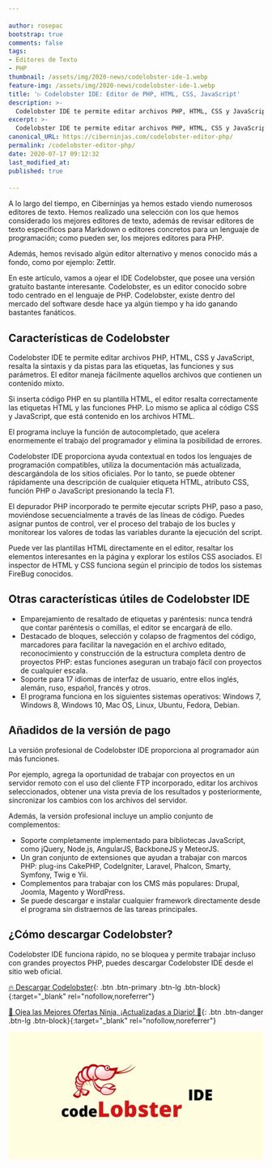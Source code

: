 ```yaml
---

author: rosepac
bootstrap: true
comments: false
tags:
- Editores de Texto
- PHP
thumbnail: /assets/img/2020-news/codelobster-ide-1.webp
feature-img: /assets/img/2020-news/codelobster-ide-1.webp
title: '▷ Codelobster IDE: Editor de PHP, HTML, CSS, JavaScript'
description: >-
  Codelobster IDE te permite editar archivos PHP, HTML, CSS y JavaScript, resalta la sintaxis y da pistas para las etiquetas, las funciones y sus parámetros. El editor maneja fácilmente aquellos archivos que contienen un contenido mixto.
excerpt: >-
  Codelobster IDE te permite editar archivos PHP, HTML, CSS y JavaScript, resalta la sintaxis y da pistas para las etiquetas, las funciones y sus parámetros. El editor maneja fácilmente aquellos archivos que contienen un contenido mixto.
canonical_URL: https://ciberninjas.com/codelobster-editor-php/
permalink: /codelobster-editor-php/
date: 2020-07-17 09:12:32
last_modified_at: 
published: true

---
```


A lo largo del tiempo, en Ciberninjas ya hemos estado viendo numerosos editores de texto. Hemos realizado una selección con los que hemos considerado los mejores editores de texto, además de revisar editores de texto específicos para Markdown o editores concretos para un lenguaje de programación; como pueden ser, los mejores editores para PHP.

Además, hemos revisado algún editor alternativo y menos conocido más a fondo, como por ejemplo: Zettlr.

En este artículo, vamos a ojear el IDE Codelobster, que posee una versión gratuito bastante interesante. Codelobster, es un editor conocido sobre todo centrado en el lenguaje de PHP. Codelobster, existe dentro del mercado del software desde hace ya algún tiempo y ha ido ganando bastantes fanáticos.

## **Características de Codelobster**

Codelobster IDE te permite editar archivos PHP, HTML, CSS y JavaScript, resalta la sintaxis y da pistas para las etiquetas, las funciones y sus parámetros. El editor maneja fácilmente aquellos archivos que contienen un contenido mixto.

Si inserta código PHP en su plantilla HTML, el editor resalta correctamente las etiquetas HTML y las funciones PHP. Lo mismo se aplica al código CSS y JavaScript, que está contenido en los archivos HTML.

El programa incluye la función de autocompletado, que acelera enormemente el trabajo del programador y elimina la posibilidad de errores.

Codelobster IDE proporciona ayuda contextual en todos los lenguajes de programación compatibles, utiliza la documentación más actualizada, descargándola de los sitios oficiales. Por lo tanto, se puede obtener rápidamente una descripción de cualquier etiqueta HTML, atributo CSS, función PHP o JavaScript presionando la tecla F1.

El depurador PHP incorporado te permite ejecutar scripts PHP, paso a paso, moviéndose secuencialmente a través de las líneas de código. Puedes asignar puntos de control, ver el proceso del trabajo de los bucles y monitorear los valores de todas las variables durante la ejecución del script.

Puede ver las plantillas HTML directamente en el editor, resaltar los elementos interesantes en la página y explorar los estilos CSS asociados. El inspector de HTML y CSS funciona según el principio de todos los sistemas FireBug conocidos.

## **Otras características útiles de Codelobster IDE**

- Emparejamiento de resaltado de etiquetas y paréntesis: nunca tendrá que contar paréntesis o comillas, el editor se encargará de ello.
- Destacado de bloques, selección y colapso de fragmentos del código, marcadores para facilitar la navegación en el archivo editado, reconocimiento y construcción de la estructura completa dentro de proyectos PHP: estas funciones aseguran un trabajo fácil con proyectos de cualquier escala.
- Soporte para 17 idiomas de interfaz de usuario, entre ellos inglés, alemán, ruso, español, francés y otros.
- El programa funciona en los siguientes sistemas operativos: Windows 7, Windows 8, Windows 10, Mac OS, Linux, Ubuntu, Fedora, Debian.

## **Añadidos de la versión de pago**

La versión profesional de Codelobster IDE proporciona al programador aún más funciones.

Por ejemplo, agrega la oportunidad de trabajar con proyectos en un servidor remoto con el uso del cliente FTP incorporado, editar los archivos seleccionados, obtener una vista previa de los resultados y posteriormente, sincronizar los cambios con los archivos del servidor.

Además, la versión profesional incluye un amplio conjunto de complementos:

- Soporte completamente implementado para bibliotecas JavaScript, como jQuery, Node.js, AngularJS, BackboneJS y MeteorJS.
- Un gran conjunto de extensiones que ayudan a trabajar con marcos PHP: plug-ins CakePHP, CodeIgniter, Laravel, Phalcon, Smarty, Symfony, Twig e Yii.
- Complementos para trabajar con los CMS más populares: Drupal, Joomla, Magento y WordPress.
- Se puede descargar e instalar cualquier framework directamente desde el programa sin distraernos de las tareas principales.

## **¿Cómo descargar Codelobster?**

Codelobster IDE funciona rápido, no se bloquea y permite trabajar incluso con grandes proyectos PHP, puedes descargar Codelobster IDE desde el sitio web oficial.

[🔥 Descargar Codelobster](https://kutt.it/codelobster){: .btn .btn-primary .btn-lg .btn-block}{:target="_blank" rel="nofollow,noreferrer"}

[🎁 Ojea las Mejores Ofertas Ninja, ¡Actualizadas a Diario! 🛒](https://www.amazon.es/shop/cibercursos){: .btn .btn-danger .btn-lg .btn-block}{:target="_blank" rel="nofollow,noreferrer"}

![Codelobster IDE te permite editar archivos PHP, HTML, CSS y JavaScript, resalta la sintaxis y da pistas para las etiquetas, las funciones y sus parámetros. El editor maneja fácilmente aquellos archivos que contienen un contenido mixto.](/assets/img/2020-news/codelobster-ide-1.webp "Codelobster IDE te permite editar archivos PHP, HTML, CSS y JavaScript, resalta la sintaxis y da pistas para las etiquetas, las funciones y sus parámetros. El editor maneja fácilmente aquellos archivos que contienen un contenido mixto.")